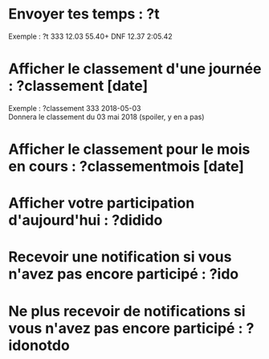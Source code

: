 # Envoyer tes temps : ?t <event> <tps1> <tps2> <tps3> <tps4> <tps5>
Exemple : ?t 333 12.03 55.40+ DNF 12.37 2:05.42  

# Afficher le classement d'une journée : ?classement <event> [date]
Exemple : ?classement 333 2018-05-03  
Donnera le classement du 03 mai 2018 (spoiler, y en a pas)

# Afficher le classement pour le mois en cours : ?classementmois <event> [date]

# Afficher votre participation d'aujourd'hui : ?didido <event>

# Recevoir une notification si vous n'avez pas encore participé : ?ido <event>
# Ne plus recevoir de notifications si vous n'avez pas encore participé : ?idonotdo <event>